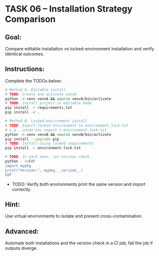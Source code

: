 TASK 06 – Installation Strategy Comparison
==========================================

Goal:
-----
Compare editable installation vs locked-environment installation and verify identical outcomes.

Instructions:
-------------
Complete the TODOs below:

```bash
# Method A: Editable install
# TODO: Create and activate venvA
python -m venv venvA && source venvA/bin/activate
# TODO: Install project in editable mode
pip install -r requirements.txt
pip install -e .
```

```bash
# Method B: Locked-environment install
# TODO: Export locked environment to environment.lock.txt
# e.g., conda env export > environment.lock.txt
python -m venv venvB && source venvB/bin/activate
pip install --upgrade pip
# TODO: Install using locked requirements
pip install -r environment.lock.txt
```

```bash
# TODO: In each venv, run version check
python - <<EOF
import mypkg
print("Version:", mypkg.__version__)
EOF
```

- TODO: Verify both environments print the same version and import correctly.

Hint:
-----
Use virtual environments to isolate and prevent cross-contamination.

Advanced:
---------
Automate both installations and the version check in a CI job; fail the job if outputs diverge.
